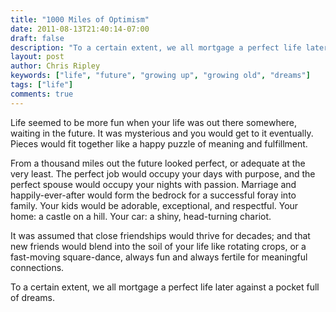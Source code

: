 ```yaml
---
title: "1000 Miles of Optimism"
date: 2011-08-13T21:40:14-07:00
draft: false
description: "To a certain extent, we all mortgage a perfect life later against a pocket full of dreams."
layout: post
author: Chris Ripley
keywords: ["life", "future", "growing up", "growing old", "dreams"]
tags: ["life"]
comments: true
---
```


Life seemed to be more fun when your life was out there somewhere, waiting in the future. It was mysterious and you would get to it eventually. Pieces would fit together like a happy puzzle of meaning and fulfillment. 

From a thousand miles out the future looked perfect, or adequate at the very least. The perfect job would occupy your days with purpose, and the perfect spouse would occupy your nights with passion. Marriage and happily-ever-after would form the bedrock for a successful foray into family. Your kids would be adorable, exceptional, and respectful. Your home: a castle on a hill. Your car: a shiny, head-turning chariot. 

It was assumed that close friendships would thrive for decades; and that new friends would blend into the soil of your life like rotating crops, or a fast-moving square-dance, always fun and always fertile for meaningful connections. 

To a certain extent, we all mortgage a perfect life later against a pocket full of dreams.
